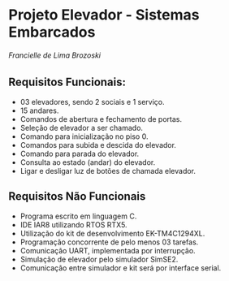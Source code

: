 # Projeto Elevador - Sistemas Embarcados

###### Francielle de Lima Brozoski



##    Requisitos Funcionais:

- 03 elevadores, sendo 2 sociais e 1 serviço.
- 15 andares.
- Comandos de abertura e fechamento de portas.
- Seleção de elevador a ser chamado.
- Comando para inicialização no piso 0.
- Comandos para subida e descida do elevador.
- Comando para parada do elevador.
- Consulta ao estado (andar) do elevador.
- Ligar e desligar luz de botões de chamada elevador.



## Requisitos Não Funcionais

- Programa escrito em linguagem C.
- IDE IAR8 utilizando RTOS RTX5.
- Utilização do kit de desenvolvimento EK-TM4C1294XL.
- Programação concorrente de pelo menos 03 tarefas.
- Comunicação UART, implementada por interrupção.
- Simulação de elevador pelo simulador SimSE2.
- Comunicação entre simulador e kit será por interface serial.

